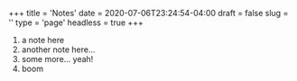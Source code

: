 +++
title = 'Notes'
date = 2020-07-06T23:24:54-04:00
draft = false
slug = ''
type = 'page'
headless = true
+++

1. a note here
2. another note here...
3. some more... yeah!
5. boom

